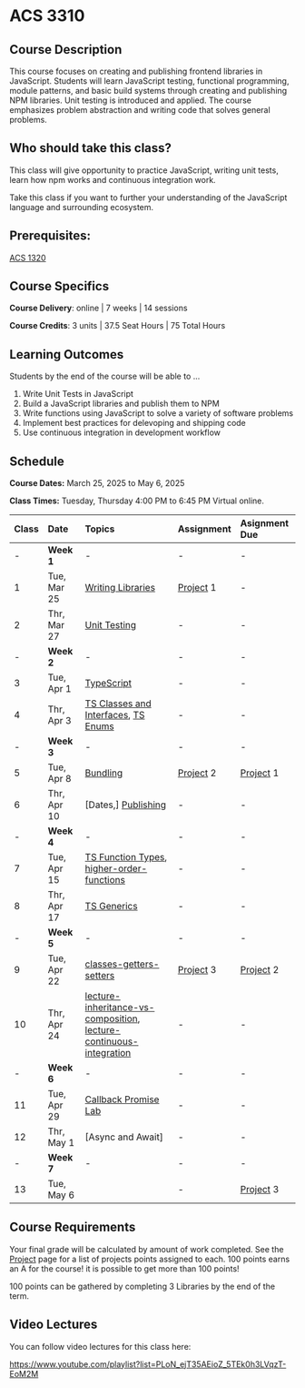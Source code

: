 # ACS 3310

<!-- | Course Section | Instructor | Slack Channel | Course Website | Instructor 1-on-1 |
| :---: | :---: | :---: | :---: | :---: |
| A | **@mitchell** | `#few-2-1-js-libs` | [make.sc/few2.1](https://make.sc/few2.1) | [Virtual Office](https://make.sc/mitchell-zoom) | -->
 
## Course Description
This course focuses on creating and publishing frontend libraries in JavaScript. Students will learn JavaScript testing, functional programming, module patterns, and basic build systems through creating and publishing NPM libraries. Unit testing is introduced and applied. The course emphasizes problem abstraction and writing code that solves general problems.

## Who should take this class?
This class will give opportunity to practice JavaScript, writing unit tests, learn how npm works and continuous integration work.

Take this class if you want to further your understanding of the JavaScript language and surrounding ecosystem.

## Prerequisites:  
[ACS 1320](https://github.com/Tech-at-DU/ACS-1320-JavaScript-Foundations)

## Course Specifics

**Course Delivery**: online | 7 weeks | 14 sessions

**Course Credits**: 3 units | 37.5 Seat Hours | 75 Total Hours

## Learning Outcomes
Students by the end of the course will be able to ...

1. Write Unit Tests in JavaScript
1. Build a JavaScript libraries and publish them to NPM
1. Write functions using JavaScript to solve a variety of software problems
1. Implement best practices for delevoping and shipping code
1. Use continuous integration in development workflow

## Schedule

**Course Dates:** March 25, 2025 to May 6, 2025

**Class Times:** Tuesday, Thursday 4:00 PM to 6:45 PM Virtual online.

| Class | Date | Topics | Assignment | Asignment Due |
|:------|:-----|:-------|:-----------|:--------------|
|  -    | **Week 1**  | - | - | - |
|  1    | Tue, Mar 25 | [Writing Libraries] | [Project] 1 | - |
|  2    | Thr, Mar 27 | [Unit Testing] | - | - |
|  -    | **Week 2**  | - | - | - |
|  3    | Tue, Apr  1 | [TypeScript] | - | - |
|  4    | Thr, Apr  3 | [TS Classes and Interfaces], [TS Enums] | - | - |
|  -    | **Week 3**  | - | - | - |
|  5    | Tue, Apr  8 | [Bundling] | [Project] 2 | [Project] 1 |
|  6    | Thr, Apr 10 | [Dates,] [Publishing] | - | - |
|  -    | **Week 4**  | - | - | - |
|  7    | Tue, Apr 15 | [TS Function Types], [higher-order-functions] | - | - |
|  8    | Thr, Apr 17 | [TS Generics] | - | - |
|  -    | **Week 5**  | - | - | - |
|  9    | Tue, Apr 22 | [classes-getters-setters] | [Project] 3 | [Project] 2 |
| 10    | Thr, Apr 24 | [lecture-inheritance-vs-composition], [lecture-continuous-integration] | - | - |
|  -    | **Week 6**  | - | - | - |
| 11    | Tue, Apr 29 | [Callback Promise Lab] | - | - |
| 12    | Thr, May  1 | [Async and Await] | - | - |
|  -    | **Week 7**  | - | - | - |
| 13    | Tue, May  6 |  | - | [Project] 3 |

<!-- 

5. Bundling 
6. Modules 
7. TS Funtion types 
8. CI
9. TS Generics 
10. JS Date 
11. Promises
12.  

 -->


## Course Requirements 
Your final grade will be calculated by amount of work completed. See the [Project] page for a list of projects points assigned to each. 100 points earns an A for the course! it is possible to get more than 100 points!

100 points can be gathered by completing 3 Libraries by the end of the term. 

## Video Lectures
You can follow video lectures for this class here: 

https://www.youtube.com/playlist?list=PLoN_ejT35AEioZ_5TEk0h3LVqzT-EoM2M

[Project]: ./projects/projects.md

[Writing Libraries]: ./lectures/lecture-writing-a-lib.md

[Unit Testing]: ./lectures/lecture-unit-testing.md
[TypeScript]: ./lectures/lecture-typescript.md
[TS Classes and Interfaces]: ./lectures/lecture-ts-class-and-interfaces.md
[TS Enums]: ./lectures/lecture-ts-enum.md
[TS Function Types]: ./lectures/lecture-ts-function-types.md
[TS Generics]: ./lectures/lecture-ts-generics.md
[Dates]: ./lectures/lecture-dates.md
[Bundling]: ./lectures/lecture-bundling.md
[Publishing]: ./lectures/lecture-publishing-to-npm.md

<!-- - [String Lib]
- [Fizz Buzz Unit Tests]
- [Date Lab Problems]
- [Date Lib]
- [API Lab]
- [Callback Promise Lab]
- [Final Project] -->

[GradeScope]: https://www.gradescope.com/courses/219049

[String Lib]: ./assignments/assignment-01-string-lib.md
[Publish to npm]: ./assignments/assignment-02.md
[Add Unit Tests]: ./assignments/assignment-03.md
[Date Lib]: assignments/assignment-07-date-lib.md
[Final Project]: ./assignments/assignment-09-api-lib.md
[Continuous Integration]: ./assignments/assignment-04.md
[Bundling code for distribution]: ./assignments/assignment-06.md
[Final Project]: assignments/assignment-09.md
[Fizz Buzz Unit Tests]: https://github.com/Tech-at-DU/fizz-buzz-test
[Date Lab Problems]: https://github.com/Tech-at-DU/JavaScript-Dates-lab
[API Lab]: https://github.com/Tech-at-DU/weather-api
[Typescript Lab]: https://github.com/Tech-at-DU/typescript-intro

[Callback Promise Lab]: https://github.com/Tech-at-DU/callbacks-and-promise
[classes-getters-setters]: ./lectures/lecture-js-classes-getters-setters.md
[higher-order-functions]: ./lectures/lecture-higher-order-functions.md 
[lecture-inheritance-vs-composition]: ./lectures/lecture-inheritance-vs-composition.md

[lecture-continuous-integration]: ./lectures/lecture-continuous-integration.md
